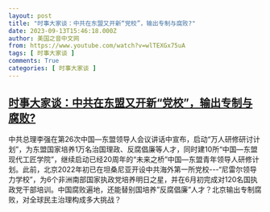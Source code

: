 ```yaml
---
layout: post
title: "时事大家谈：中共在东盟又开新“党校”，输出专制与腐败?"
date: 2023-09-13T15:46:18.000Z
author: 美国之音中文网
from: https://www.youtube.com/watch?v=wlTEXGx75uA
tags: [ 时事大家谈 ]
comments: True
categories: [ 时事大家谈 ]
---
```

<!--1694619978000-->
[时事大家谈：中共在东盟又开新“党校”，输出专制与腐败?](https://www.youtube.com/watch?v=wlTEXGx75uA)
------

<div>
中共总理李强在第26次中国—东盟领导人会议讲话中宣布，启动“万人研修研讨计划”，为东盟国家培养1万名治国理政、反腐倡廉等人才，同时建10所“中国—东盟现代工匠学院”，继续启动已经20周年的“未来之桥”中国—东盟青年领导人研修计划。此前，北京2022年初已在坦桑尼亚开设中共海外第一所党校---“尼雷尔领导力学校”，为6个非洲南部国家执政党培养明日之星，并在6月初完成对120名国执政党干部培训。中国腐败遍地，还能替别国培养”反腐倡廉”人才？北京输出专制腐败，对全球民主治理构成多大挑战？
</div>
